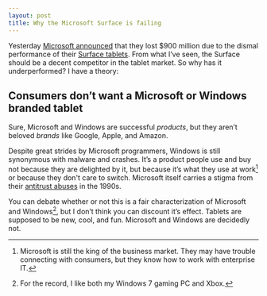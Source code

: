 ```yaml
---
layout: post
title: Why the Microsoft Surface is failing
---
```

Yesterday [Microsoft announced](http://www.cbc.ca/news/business/story/2013/07/18/business-microsoft.html) that they lost $900 million due to the dismal performance of their [Surface tablets](https://en.wikipedia.org/wiki/Microsoft_Surface). From what I’ve seen, the Surface should be a decent competitor in the tablet market. So why has it underperformed? I have a theory:

## Consumers don’t want a Microsoft or Windows branded tablet

Sure, Microsoft and Windows are successful *products*, but they aren’t beloved *brands* like Google, Apple, and Amazon.

Despite great strides by Microsoft programmers, Windows is still synonymous with malware and crashes. It’s a product people use and buy not because they are delighted by it, but because it’s what they use at work[^biz] or because they don't care to switch. Microsoft itself carries a stigma from their [antitrust abuses](https://en.wikipedia.org/wiki/United_States_v._Microsoft) in the 1990s.

You can debate whether or not this is a fair characterization of Microsoft and Windows[^fair], but I don’t think you can discount it’s effect. Tablets are supposed to be new, cool, and fun. Microsoft and Windows are decidedly not.

[^biz]: Microsoft is still the king of the business market. They may have trouble connecting with consumers, but they know how to work with enterprise IT.

[^fair]: For the record, I like both my Windows 7 gaming PC and Xbox.